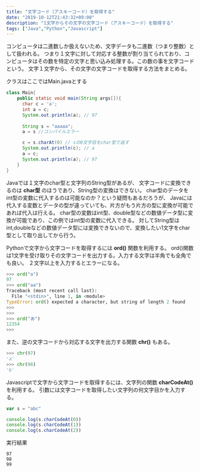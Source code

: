 ```yaml
---
title: "文字コード（アスキーコード）を取得する"
date: "2019-10-12T21:43:32+09:00"
description: "1文字からその文字の文字コード（アスキーコード）を取得する"
tags: ["Java","Python","Javascript"]
---
```


コンピュータは二進数しか扱えないため、文字データも二進数（つまり整数）として扱われる。
つまり１文字に対して対応する整数が割り当てられており、コンピュータはその数を特定の文字と思い込み処理する。この数の事を文字コードという。
文字１文字から、その文字の文字コードを取得する方法をまとめる。

<div class="note_content_by_programming_language" id="note_content_Java">

クラスはここではMain.javaとする

```java
class Main{
    public static void main(String args[]){
      char c = 'a';
      int a = c;
      System.out.println(a); // 97
    
      String s = "aaaaa";
      a = s //コンパイルエラー

      c = s.charAt(0) // sの0文字目をchar型で返す 
      System.out.println(c); // a
      a = c;
      System.out.println(a); // 97
    }
}
```

Javaでは１文字のchar型と文字列のString型があるが、
文字コードに変換できるのは **char型** のほうであり、String型の変換はできない。
char型のデータをint型の変数に代入するのは可能なのか？という疑問もあるだろうが、
Javaには代入する変数とデータの型が違っていても、片方がもう片方の型に変換が可能であれば代入は行える。
char型の変数はint型、double型などの数値データ型に変換が可能であり、この例ではint型の変数に代入できる。
対してString型はint,doubleなどの数値データ型には変換できないので、変換したい1文字をchar型として取り出してから行う。

</div>
<div class="note_content_by_programming_language" id="note_content_Python">

Pythonで文字から文字コードを取得するには **ord()** 関数を利用する。
ord()関数は1文字を受け取りその文字コードを出力する。入力する文字は半角でも全角でも良い。
２文字以上を入力するとエラーになる。

```python
>>> ord("a")
97
>>> ord("aa")
Traceback (most recent call last):
  File "<stdin>", line 1, in <module>
TypeError: ord() expected a character, but string of length 2 found
>>>
>>> 
>>> ord("あ") 
12354
>>>
```

また、逆の文字コードから対応する文字を出力する関数 **chr()** もある。

```python
>>> chr(97)
'a'
>>> chr(98)
'b'
```

</div>
<div class="note_content_by_programming_language" id="note_content_Javascript">

Javascriptで文字から文字コードを取得するには、文字列の関数 **charCodeAt()** を利用する。
引数には文字コードを取得したい文字列の何文字目かを入力する。

```javascript
var s = "abc"

console.log(s.charCodeAt(0))
console.log(s.charCodeAt(1))
console.log(s.charCodeAt(2))
```

実行結果

```
97
98
99
```

</div>

